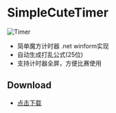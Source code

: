 # SimpleCuteTimer

![Timer](https://raw.githubusercontent.com/homchou/SimpleCuteTimer/master/D2.ico)  
* 简单魔方计时器 .net winform实现
* 自动生成打乱公式(25位)
* 支持计时器全屏，方便比赛使用


## Download
* [点击下载](https://github.com/homchou/SimpleCuteTimer/blob/master/bin/Debug/SimpleCuteTimer.exe?raw=true)
